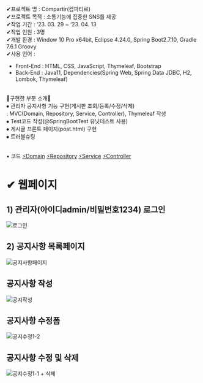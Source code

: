 ✔프로젝트 명 : Compartir(컴파티르)<br>
✔프로젝트 목적 : 소통기능에 집중한 SNS를 제공<br>
✔작업 기간 : ‘23. 03. 29 ~ ‘23. 04. 13<br>
✔작업 인원 : 3명<br>
✔개발 환경 : Window 10 Pro x64bit, Eclipse 4.24.0, Spring Boot2.7.10, Gradle 7.6.1 Groovy<br>
✔사용 언어 : <br>
- Front-End : HTML, CSS, JavaScript, Thymeleaf, Bootstrap<br>
- Back-End : Java11, Dependencies(Spring Web, Spring Data JDBC, H2, Lombok, Thymeleaf)<br>
<br>
💎구현한 부분 소개💎<br>
⦁ 관리자 공지사항 기능 구현(게시판 조회/등록/수정/삭제) <br>
  : MVC(Domain, Repository, Service, Controller), Thymeleaf 작성<br>
⦁ Test코드 작성(@SpringBootTest 유닛테스트 사용)<br>
⦁ 게시글 프론트 페이지(post.html) 구현<br>
⦁ 트러블슈팅<br>
<br>

▪ 코드
<a href = "https://github.com/tbehippie/compartir/wiki/Domain"> ⚡Domain</a>
<a href = "https://github.com/tbehippie/compartir/wiki/Repository"> ⚡Repository</a>
<a href = "https://github.com/tbehippie/compartir/wiki/Service"> ⚡Service</a>
<a href = "https://github.com/tbehippie/compartir/wiki/Controller"> ⚡Controller</a>

<h1> ✔ 웹페이지 </h1>

<h2> 1) 관리자(아이디admin/비밀번호1234) 로그인</h2>

   ![로그인](https://github.com/tbehippie/compartir/assets/122521832/f5fc9165-1578-4a75-a746-95c35be2ebd1)
   
<h2> 2) 공지사항 목록페이지 </h2>

   ![공지사항페이지](https://github.com/tbehippie/compartir/assets/122521832/2a57456e-ff66-4e43-b47f-186a8b87dc15)
   
<h2> 공지사항 작성 </h2>

   ![공지작성](https://github.com/tbehippie/compartir/assets/122521832/931490f7-e690-40a4-8ef4-61e28f9bdf02)
   
<h2> 공지사항 수정폼</h2>
   
   ![공지수정1-2](https://github.com/tbehippie/compartir/assets/122521832/a1166ca2-0e1d-4786-a9a4-3be19703b2b4)
   
<h2> 공지사항 수정 및 삭제</h2>

   ![공지수정1-1 + 삭제](https://github.com/tbehippie/compartir/assets/122521832/2621f102-6ad5-4b2a-894c-cc3ecf684ba1)
